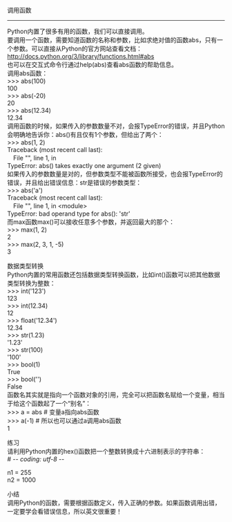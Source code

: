 调用函数  
________________________________________  
Python内置了很多有用的函数，我们可以直接调用。  
要调用一个函数，需要知道函数的名称和参数，比如求绝对值的函数abs，只有一个参数。可以直接从Python的官方网站查看文档：  
http://docs.python.org/3/library/functions.html#abs  
也可以在交互式命令行通过help(abs)查看abs函数的帮助信息。  
调用abs函数：  
\>>> abs(100)  
100  
\>>> abs(-20)  
20  
\>>> abs(12.34)  
12.34  
调用函数的时候，如果传入的参数数量不对，会报TypeError的错误，并且Python会明确地告诉你：abs()有且仅有1个参数，但给出了两个：  
\>>> abs(1, 2)  
Traceback (most recent call last):  
　File "<stdin>", line 1, in <module>  
TypeError: abs() takes exactly one argument (2 given)  
如果传入的参数数量是对的，但参数类型不能被函数所接受，也会报TypeError的错误，并且给出错误信息：str是错误的参数类型：  
\>>> abs('a')  
Traceback (most recent call last):  
　File "<stdin>", line 1, in <module\>  
TypeError: bad operand type for abs(): 'str'  
而max函数max()可以接收任意多个参数，并返回最大的那个：  
\>>> max(1, 2)  
2  
\>>> max(2, 3, 1, -5)  
3  

数据类型转换  
Python内置的常用函数还包括数据类型转换函数，比如int()函数可以把其他数据类型转换为整数：  
\>>> int('123')  
123  
\>>> int(12.34)  
12  
\>>> float('12.34')  
12.34  
\>>> str(1.23)  
'1.23'  
\>>> str(100)  
'100'  
\>>> bool(1)  
True  
\>>> bool('')  
False  
函数名其实就是指向一个函数对象的引用，完全可以把函数名赋给一个变量，相当于给这个函数起了一个“别名”：  
\>>> a = abs # 变量a指向abs函数  
\>>> a(-1) # 所以也可以通过a调用abs函数  
1  

练习  
请利用Python内置的hex()函数把一个整数转换成十六进制表示的字符串：  
\# -*- coding: utf-8 -*-  

n1 = 255  
n2 = 1000  

小结  
调用Python的函数，需要根据函数定义，传入正确的参数。如果函数调用出错，一定要学会看错误信息，所以英文很重要！